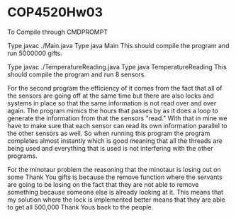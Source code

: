 # COP4520Hw03
To Compile through CMDPROMPT

Type javac ./Main.java Type java Main This should compile the program and run 5000000 gifts.

Type javac ./TemperatureReading.java Type java TemperatureReading This should compile the program and run 8 sensors.

For the second program the efficiency of it comes from the fact that all of the sensors are going off at the same time 
but there are also locks and systems in place so that the same information is not read over and over again.
The program mimics the hours that passes by as it does a loop to generate the information from that the sensors "read." 
With that in mine we have to make sure that each sensor can read its own information parallel to the other sensors as well.
So when running this program the program completes almost instantly which is good meaning that all the threads are being used
and everything that is used is not interfering with the other programs.

For the minotaur problem the reasoning that the minotaur is losing out on some Thank You gifts is because the remove function where 
the servants are going to be losing on the fact that they are not able to remove something because someone else is already looking at it.
This means that my solution where the lock is implemented better means that they are able to get all 500,000 Thank Yous back to the people.
